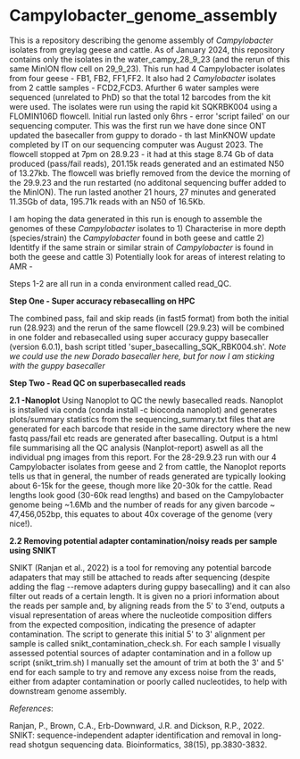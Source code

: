 # Campylobacter_genome_assembly
This is a repository describing the genome assembly of *Campylobacter* isolates from greylag geese and cattle. As of January 2024, this repository contains only the isolates in the water_campy_28_9_23 (and the rerun of this same MinION flow cell on 29_9_23). This run had 4 Campylobacter isolates from four geese - FB1, FB2, FF1,FF2. It also had 2 *Camylobacter*  isolates from 2 cattle samples - FCD2,FCD3. Afurther 6 water samples were sequenced (unrelated to PhD) so that the total 12 barcodes from the kit were used. The isolates were run using the rapid kit SQKRBK004 using a FLOMIN106D flowcell. Initial run lasted only 6hrs - error 'script failed' on our sequencing computer. This was the first run we have done since ONT updated the basecaller from guppy to dorado - th last MinKNOW update completed by IT on our sequencing computer was August 2023. The flowcell stopped at 7pm on 28.9.23 - it had at this stage 8.74 Gb of data produced (pass/fail reads), 201.15k reads generated and an estimated N50 of 13.27kb. The flowcell was briefly removed from the device the morning of the 29.9.23 and the run restarted (no additonal sequencing buffer added to the MinION). The run lasted another 21 hours, 27 minutes and generated 11.35Gb of data, 195.71k reads with an N50 of 16.5Kb.

I am hoping the data generated in this run is enough to assemble the genomes of these *Campylobacter* isolates to 1) Characterise in more depth (species/strain) the *Campylobacter* found in both geese and cattle 2) Identitfy if the same strain or similar strain of *Campylobacter* is found in both the geese and cattle 3) Potentially look for areas of interest relating to AMR - 

Steps 1-2 are all run in a conda environment called read_QC.

**Step One - Super accuracy rebasecalling on HPC**

The combined pass, fail and skip reads (in fast5 format) from both the initial run (28.923) and the rerun of the same flowcell (29.9.23) will be combined in one folder and rebasecalled using super accuracy guppy basecaller (version 6.0.1), bash script titled 'super_basecalling_SQK_RBK004.sh'. *Note we could use the new Dorado basecaller here, but for now I am sticking with the guppy basecaller*


**Step Two - Read QC on superbasecalled reads**

**2.1 -Nanoplot**
Using Nanoplot to QC the newly basecalled reads. Nanoplot is installed via conda (conda install -c bioconda nanoplot) and generates plots/summary statistics from the sequencing_summary.txt files that are generated for each barcode that reside in the same directory where the new fastq pass/fail etc reads are generated after basecalling. Output is a html file summarising all the QC analysis (Nanplot-report) aswell as all the individual png images from this report. For the 28-29.9.23 run with our 4 Campylobacter isolates from geese and 2 from cattle, the Nanoplot reports tells us that in general, the number of reads generated are typically looking about 6-15k for the geese, though more like 20-30k for the cattle. Read lengths look good (30-60k read lengths) and based on the Campylobacter genome being ~1.6Mb and the number of reads for any given barcode ~ 47,456,052bp, this equates to about 40x coverage of the genome (very nice!).

**2.2 Removing potential adapter contamination/noisy reads per sample using SNIKT**

SNIKT (Ranjan et al., 2022) is a tool for removing any potential barcode adapaters that may still be attached to reads after sequencing (despite adding the flag --remove adapters during guppy basecalling) and it can also filter out reads of a certain length. It is given no a priori information about the reads per sample and, by aligning reads from the 5' to 3'end, outputs a visual representation of areas where the nucleotide composition differs from the expected composition, indicating the presence of adapter contamination. The script to generate this initial 5' to 3' alignment per sample is called snikt_contamination_check.sh. For each sample I visually assessed potential sources of adapter contamination and in a follow up script (snikt_trim.sh) I manually set the amount of trim at both the 3' and 5' end for each sample to try and remove any excess noise from the reads, either from adapter contamination or poorly called nucleotides, to help with downstream genome assembly. 





*References*:

Ranjan, P., Brown, C.A., Erb-Downward, J.R. and Dickson, R.P., 2022. SNIKT: sequence-independent adapter identification and removal in long-read shotgun sequencing data. Bioinformatics, 38(15), pp.3830-3832.

